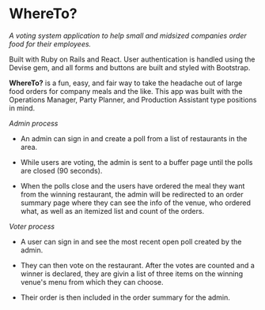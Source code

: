 # WhereTo?

_A voting system application to help small and midsized companies order food for their employees._

Built with Ruby on Rails and React. User authentication is handled using the Devise gem, and all forms and buttons are built and styled with Bootstrap. 

**WhereTo?** is a fun, easy, and fair way to take the headache out of large food orders for company meals and the like. This app was built with the Operations Manager, Party Planner, and Production Assistant type positions in mind. 

_Admin process_

+ An admin can sign in and create a poll from a list of restaurants in the area.

+ While users are voting, the admin is sent to a buffer page until the polls are closed (90 seconds).

+ When the polls close and the users have ordered the meal they want from the winning restaurant, the admin will be redirected to an order summary page where they can see the info of the venue, who ordered what, as well as an itemized list and count of the orders.

_Voter process_

+ A user can sign in and see the most recent open poll created by the admin. 

+ They can then vote on the restaurant. After the votes are counted and a winner is declared, they are givin a list of three items on the winning venue's menu from which they can choose.

+ Their order is then included in the order summary for the admin. 


